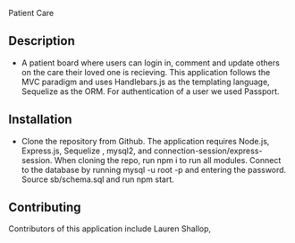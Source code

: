 Patient Care
## Description
- A patient board where users can login in, comment and update others on the care their loved one is recieving. This application follows the MVC paradigm and uses Handlebars.js as the templating language, Sequelize as the ORM. For authentication of a user we used Passport.

## Installation
- Clone the repository from Github. The application requires Node.js, Express.js, Sequelize , mysql2, and connection-session/express-session. When cloning the repo, run npm i to run all modules. Connect to the database by running mysql -u root -p and entering the password. Source sb/schema.sql and run npm start.

## Contributing
Contributors of this application include Lauren Shallop, 